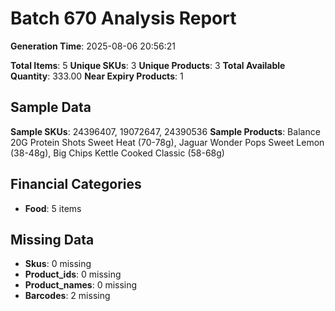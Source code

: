 # Batch 670 Analysis Report

**Generation Time**: 2025-08-06 20:56:21

**Total Items**: 5
**Unique SKUs**: 3
**Unique Products**: 3
**Total Available Quantity**: 333.00
**Near Expiry Products**: 1

## Sample Data
**Sample SKUs**: 24396407, 19072647, 24390536
**Sample Products**: Balance 20G Protein Shots Sweet Heat (70-78g), Jaguar Wonder Pops Sweet Lemon (38-48g), Big Chips Kettle Cooked Classic (58-68g)

## Financial Categories
- **Food**: 5 items

## Missing Data
- **Skus**: 0 missing
- **Product_ids**: 0 missing
- **Product_names**: 0 missing
- **Barcodes**: 2 missing
